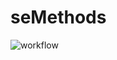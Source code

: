 # seMethods
![workflow](https://github.com/<UserName>/<RepositoryName>/actions/workflows/main.yml/badge.svg)